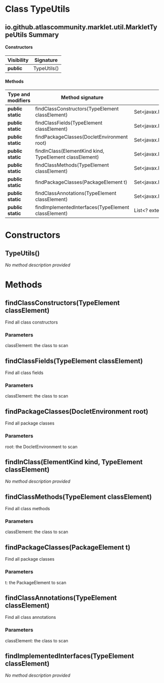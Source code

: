 Class TypeUtils
===============


io.github.atlascommunity.marklet.util.MarkletTypeUtils Summary
-------
#### Constructors
| Visibility | Signature   |
| ---------- | ----------- |
| **public** | TypeUtils() |
#### Methods
| Type and modifiers | Method signature                                        | Return type                                      |
| ------------------ | ------------------------------------------------------- | ------------------------------------------------ |
| **public static**  | findClassConstructors(TypeElement classElement)         | Set<javax.lang.model.element.ExecutableElement>  |
| **public static**  | findClassFields(TypeElement classElement)               | Set<javax.lang.model.element.VariableElement>    |
| **public static**  | findPackageClasses(DocletEnvironment root)              | Set<javax.lang.model.element.TypeElement>        |
| **public static**  | findInClass(ElementKind kind, TypeElement classElement) | Set<javax.lang.model.element.Element>            |
| **public static**  | findClassMethods(TypeElement classElement)              | Set<javax.lang.model.element.ExecutableElement>  |
| **public static**  | findPackageClasses(PackageElement t)                    | Set<javax.lang.model.element.TypeElement>        |
| **public static**  | findClassAnnotations(TypeElement classElement)          | Set<javax.lang.model.element.Element>            |
| **public static**  | findImplementedInterfaces(TypeElement classElement)     | List<? extends javax.lang.model.type.TypeMirror> |

Constructors
============
TypeUtils()
-----------
*No method description provided*



Methods
=======
findClassConstructors(TypeElement classElement)
-----------------------------------------------
Find all class constructors

### Parameters

classElement: the class to scan


findClassFields(TypeElement classElement)
-----------------------------------------
Find all class fields

### Parameters

classElement: the class to scan


findPackageClasses(DocletEnvironment root)
------------------------------------------
Find all package classes

### Parameters

root: the DocletEnvironment to scan


findInClass(ElementKind kind, TypeElement classElement)
-------------------------------------------------------
*No method description provided*


findClassMethods(TypeElement classElement)
------------------------------------------
Find all class methods

### Parameters

classElement: the class to scan


findPackageClasses(PackageElement t)
------------------------------------
Find all package classes

### Parameters

t: the PackageElement to scan


findClassAnnotations(TypeElement classElement)
----------------------------------------------
Find all class annotations

### Parameters

classElement: the class to scan


findImplementedInterfaces(TypeElement classElement)
---------------------------------------------------
*No method description provided*



